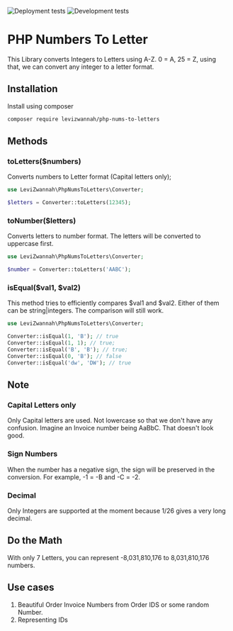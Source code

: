 ![Deployment tests](https://github.com/levizwannah/php-nums-to-letters/actions/workflows/php.yml/badge.svg) ![Development tests](https://github.com/levizwannah/php-nums-to-letters/actions/workflows/develop-php.yml/badge.svg?branch=develop)  
# PHP Numbers To Letter
This Library converts Integers to Letters using A-Z.
0 = A, 25 = Z, using that, we can convert any integer to a letter format.

## Installation
Install using composer
```bash
composer require levizwannah/php-nums-to-letters
```

## Methods
### toLetters($numbers)
Converts numbers to Letter format (Capital letters only);

```php
use LeviZwannah\PhpNumsToLetters\Converter;

$letters = Converter::toLetters(12345);
```

### toNumber($letters)
Converts letters to number format. The letters will be converted to uppercase first. 
```php
use LeviZwannah\PhpNumsToLetters\Converter;

$number = Converter::toLetters('AABC');
```

### isEqual($val1, $val2)
This method tries to efficiently compares $val1 and $val2. Either of them can be string|integers. The comparison will still work.

```php
use LeviZwannah\PhpNumsToLetters\Converter;

Converter::isEqual(1, 'B'); // true
Converter::isEqual(1, 1); // true;
Converter::isEqual('B', 'B'); // true;
Converter::isEqual(0, 'B'); // false
Converter::isEqual('dw', 'DW'); // true
```

## Note
### Capital Letters only
Only Capital letters are used. Not lowercase so that we don't have any confusion. Imagine an Invoice number being AaBbC. That doesn't look good. 

### Sign Numbers
When the number has a negative sign, the sign will be preserved in the conversion. For example,
-1 = -B and -C = -2. 

### Decimal
Only Integers are supported at the moment because 1/26 gives a very long decimal.

## Do the Math
With only 7 Letters, you can represent -8,031,810,176 to 8,031,810,176 numbers.

## Use cases
1. Beautiful Order Invoice Numbers from Order IDS or some random Number.
2. Representing IDs
